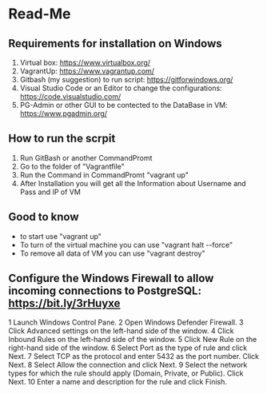 # Read-Me

## Requirements for installation on Windows
1. Virtual box: https://www.virtualbox.org/
2. VagrantUp: https://www.vagrantup.com/
3. Gitbash (my suggestion) to run script: https://gitforwindows.org/
4. Visual Studio Code or an Editor to change the configurations: https://code.visualstudio.com/
5. PG-Admin or other GUI to be contected to the DataBase in VM: https://www.pgadmin.org/

## How to run the scrpit
1. Run GitBash or another CommandPromt
2. Go to the folder of "Vagrantfile"
3. Run the Command in CommandPromt "vagrant up"
4. After Installation you will get all the Information about Username and Pass and IP of VM

## Good to know
* to start use "vagrant up"
* To turn of the virtual machine you can use "vagrant halt --force"
* To remove all data  of VM you can use "vagrant destroy"


## Configure the Windows Firewall to allow incoming connections to PostgreSQL: https://bit.ly/3rHuyxe
1 Launch Windows Control Pane.
2 Open Windows Defender Firewall.
3 Click Advanced settings on the left-hand side of the window.
4 Click Inbound Rules on the left-hand side of the window.
5 Click New Rule on the right-hand side of the window.
6 Select Port as the type of rule and click Next.
7 Select TCP as the protocol and enter 5432 as the port number. Click Next.
8 Select Allow the connection and click Next.
9 Select the network types for which the rule should apply (Domain, Private, or Public). Click Next.
10 Enter a name and description for the rule and click Finish.
